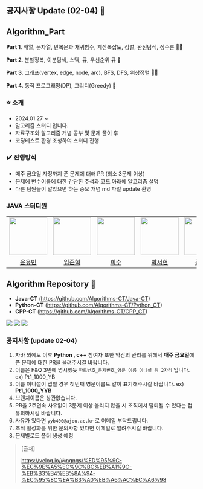 ## 공지사항 Update (02-04) 👋

## Algorithm_Part

**Part 1**. 배열, 문자열, 반복문과 재귀함수, 계산복잡도, 정렬, 완전탐색, 정수론 🙋‍♀️

**Part 2**. 분할정복, 이분탐색, 스택, 큐, 우선순위 큐 🌈

**Part 3**. 그래프(vertex, edge, node, arc), BFS, DFS, 위상정렬 👩‍💻

**Part 4**. 동적 프로그래밍(DP), 그리디(Greedy) 🍿

###  ⭐️ 소개

- 2024.01.27 ~
- 알고리즘 스터디 입니다.
- 자료구조와 알고리즘 개념 공부 및 문제 풀이 후
- 코딩테스트 환경 조성하여 스터디 진행 

### ✔️ 진행방식

- 매주 금요일 자정까지 푼 문제에 대해 PR (최소 3문제 이상)
- 문제에 변수이름에 대한 간단한 주석과 코드 아래에 알고리즘 설명
- 다른 팀원들이 알았으면 하는 중요 개념 md 파일 update 환영

### JAVA 스터디원

<table>
  <tr>
    <td align="center"><a href="https://github.com/yybmion"><img src="https://github.com/Algorithms-CT/.github/assets/113106136/d02641c7-d009-43dd-86d6-39c2c3f8cfef" width="100px;" alt=""/><sub></sub></a></td>
    <td align="center"><a href="https://github.com/limjunhyuk97"><img src="https://avatars.githubusercontent.com/u/59442344?v=4" width="100px;" alt=""/><sub></sub></a></td>
    <td align="center"><a href="https://github.com/llocr"><img src="https://avatars.githubusercontent.com/u/114149212?v=4" width="100px;" alt=""/><sub></sub></a></td>
    <td align="center"><a href="https://github.com/99hyeon"><img src="https://avatars.githubusercontent.com/u/114418850?v=4" width="100px;" alt=""/><sub></sub></a></td>
    <td align="center"><a href="https://github.com/kimjiheej"><img src="https://avatars.githubusercontent.com/u/66732343?v=4" width="100px;" alt=""/><sub></sub></a></td>
    <td align="center"><a href="https://github.com/jjeonghak"><img src="https://avatars.githubusercontent.com/u/77607258?v=4" width="100px;" alt=""/><sub></sub></a></td>
    <td align="center"><a href="https://github.com/hmyeonge"><img src="https://avatars.githubusercontent.com/u/140158384?v=4" width="100px;" alt=""/><sub></sub></a></td>
    <td align="center"><a href="https://github.com/MinhoJJang"><img src="https://avatars.githubusercontent.com/u/84257033?v=4" width="100px;" alt=""/><sub></sub></a></td>


  

  </tr>
    <tr>
    <td align="center"><a href="https://github.com/yybmion">윤유빈</a></td>
    <td align="center"><a href="https://github.com/limjunhyuk97">임준혁</a></td>
    <td align="center"><a href="https://github.com/llocr">희수</a></td>
    <td align="center"><a href="https://github.com/99hyeon">박서현</a></td>
    <td align="center"><a href="https://github.com/kimjiheej">김지희</a></td>
    <td align="center"><a href="https://github.com/jjeonghak">김정한</a></td>
    <td align="center"><a href="https://github.com/hmyeonge">장해명</a></td>
    <td align="center"><a href="https://github.com/MinhoJJang">장민호</a></td>
  </tr>
</table>

## Algorithm Repository 🧙
- **Java-CT** (https://github.com/Algorithms-CT/Java-CT)
- **Python-CT** (https://github.com/Algorithms-CT/Python_CT)
- **CPP-CT** (https://github.com/Algorithms-CT/CPP_CT)

<img src="https://img.shields.io/badge/JAVA-FF160B?style=for-the-badge&logo=java&logoColor=white"> <img src="https://img.shields.io/badge/C++-512BD4?style=for-the-badge&logo=cplusplus&logoColor=white"/> <img src="https://img.shields.io/badge/Python-00599C?style=for-the-badge&logo=Python&logoColor=white"/>

### 공지사항 (update 02-04)
1. 자바 외에도 이후 **Python , c++** 참여자 또한 약간의 관리를 위해서 **매주 금요일**에 푼 문제에 대한 PR을 올려주시길 바랍니다. 
2. 이름은 F&Q 3번에 명시했듯 `파트번호_문제번호_영문 이름 이니셜 뒤 2자리` 입니다. ex) Pt1_1000_YB
3. 이름 이니셜이 겹칠 경우 첫번째 영문이름도 같이 표기해주시길 바랍니다. ex) **Pt1_1000_YYB**
4. 브랜치이름은 상관없습니다.
5. PR을 2주연속 사유없이 3문제 이상 올리지 않을 시 조직에서 탈퇴될 수 있다는 점 유의하시길 바랍니다.
6. 사유가 있다면 `yyb400@ajou.ac.kr` 로 이메일 부탁드립니다.
7. 조직 활성화를 위한 문의사항 있다면 이메일로 알려주시길 바랍니다.
8. 문제별로도 폴더 생성 예정


> [출처]
> 
> https://velog.io/@ngngs/%ED%95%9C-%EC%9E%A5%EC%9C%BC%EB%A1%9C-%EB%B3%B4%EB%8A%94-%EC%95%8C%EA%B3%A0%EB%A6%AC%EC%A6%98

<!--

**Here are some ideas to get you started:**

🙋‍♀️ A short introduction - what is your organization all about?
🌈 Contribution guidelines - how can the community get involved?
👩‍💻 Useful resources - where can the community find your docs? Is there anything else the community should know?
🍿 Fun facts - what does your team eat for breakfast?
🧙 Remember, you can do mighty things with the power of [Markdown](https://docs.github.com/github/writing-on-github/getting-started-with-writing-and-formatting-on-github/basic-writing-and-formatting-syntax)
-->
